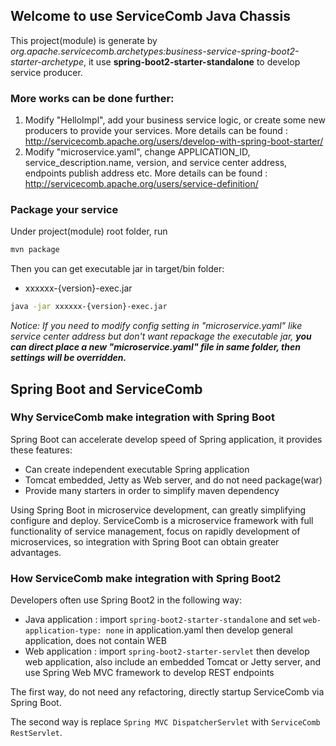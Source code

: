 ## Welcome to use ServiceComb Java Chassis
This project(module) is generate by *org.apache.servicecomb.archetypes:business-service-spring-boot2-starter-archetype*, it use **spring-boot2-starter-standalone** to develop service producer.  

### More works can be done further:
1. Modify "HelloImpl", add your business service logic, or create some new producers to provide your services. More details can be found : http://servicecomb.apache.org/users/develop-with-spring-boot-starter/
2. Modify "microservice.yaml", change APPLICATION_ID, service_description.name, version, and service center address, endpoints publish address etc. More details can be found : http://servicecomb.apache.org/users/service-definition/

### Package your service
Under project(module) root folder, run 
```bash
mvn package
```
Then you can get executable jar in target/bin folder:   
- xxxxxx-{version}-exec.jar    
```bash
java -jar xxxxxx-{version}-exec.jar
```
*Notice: If you need to modify config setting in "microservice.yaml" like service center address but don't want repackage the executable jar, **you can direct place a new "microservice.yaml" file in same folder, then settings will be overridden.***

## Spring Boot and ServiceComb
### Why ServiceComb make integration with Spring Boot
Spring Boot can accelerate develop speed of Spring application, it provides these features:
* Can create independent executable Spring application
* Tomcat embedded, Jetty as Web server, and do not need package(war)
* Provide many starters in order to simplify maven dependency

Using Spring Boot in microservice development, can greatly simplifying configure and deploy. ServiceComb is a microservice framework with full functionality of service management, focus on rapidly development of microservices, so integration with Spring Boot can obtain greater advantages.

### How ServiceComb make integration with Spring Boot2
Developers often use Spring Boot2 in the following way:
* Java application : import `spring-boot2-starter-standalone` and set `web-application-type: none` in application.yaml then develop general application, does not contain WEB
* Web application : import `spring-boot2-starter-servlet` then develop web application, also include an embedded Tomcat or Jetty server, and use Spring Web MVC framework to develop REST endpoints

The first way, do not need any refactoring, directly startup ServiceComb via Spring Boot.

The second way is replace `Spring MVC DispatcherServlet` with `ServiceComb RestServlet`.